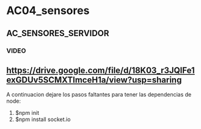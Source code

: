# AC04_sensores
AC_SENSORES_SERVIDOR
--
### VIDEO
https://drive.google.com/file/d/18K03_r3JQlFe1exGDUv5SCMXTImceH1a/view?usp=sharing
---
A continuacion dejare los pasos faltantes para tener las dependencias de node:

1. $npm init
2. $npm install socket.io
